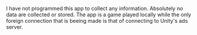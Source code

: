 I have not programmed this app to collect any information. Absolutely no data are collected or stored. The app is a game played locally while the only foreign connection that is beeing made is that of connecting to Unity's ads server.  

